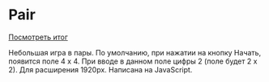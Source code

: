 # Pair

[Посмотреть итог](https://denis-pankov.github.io/Pair/)

Небольшая игра в пары. По умолчанию, при нажатии на кнопку Начать, появится поле 4 х 4. При вводе в данном поле цифры 2 (поле будет 2 х 2). Для расширения 1920px.
Написана на JavaScript.
